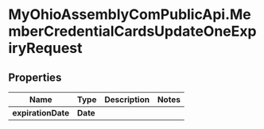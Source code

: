 # MyOhioAssemblyComPublicApi.MemberCredentialCardsUpdateOneExpiryRequest

## Properties

Name | Type | Description | Notes
------------ | ------------- | ------------- | -------------
**expirationDate** | **Date** |  | 


